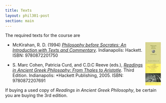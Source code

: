 ```yaml
---
title: Texts
layout: phil301-post
section: main
---
```


The required texts for the course are 

[<img style="float:right" src="/files/img/pps.jpg">](http://books.google.com/books?id=njPV7OzivLEC&lpg=PP1&ots=QaYr6R7h7t&dq=Philosophy%20before%20Socrates%3A%20An%20Introduction%20with%20Texts%20and%20Commentary&pg=PP1#v=onepage&q&f=false)

+    McKirahan, R. D. (1994) *[Philosophy before Socrates: An Introduction with Texts and Commentary](http://books.google.com/books?id=njPV7OzivLEC&lpg=PP1&ots=QaYr6R7h7t&dq=Philosophy%20before%20Socrates%3A%20An%20Introduction%20with%20Texts%20and%20Commentary&pg=PP1#v=onepage&q&f=false)*. Indianapolis: Hackett. ISBN: 9780872201750

[<img style="clear:both;float:right" src="/files/img/ccr.jpg">](http://books.google.com/books?id=XVHj_gwk39QC&lpg=PP1&pg=PP1#v=onepage&q&f=false)

+    S. Marc Cohen, Patricia Curd, and C.D.C Reeve (eds.), *[Readings in Ancient Greek Philosophy: From Thales to Aristotle](http://books.google.com/books?id=XVHj_gwk39QC&lpg=PP1&pg=PP1#v=onepage&q&f=false).* Third Edition. Indianapolis: *Hackett Publishing, 2005. ISBN: 9780872207691

If buying a used copy of *Readings in Ancient Greek Philosophy*, be certain you are buying the 3rd edition.

